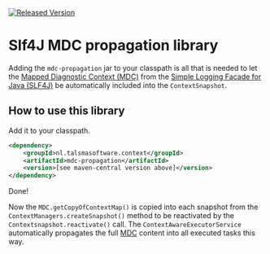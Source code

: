 [![Released Version][maven-img]][maven] 

# Slf4J MDC propagation library

Adding the `mdc-propagation` jar to your classpath
is all that is needed to let the [Mapped Diagnostic Context (MDC)][MDC] 
from the [Simple Logging Facade for Java (SLF4J)][Slf4J] 
be automatically included into the `ContextSnapshot`.

## How to use this library

Add it to your classpath. 
```xml
<dependency>
    <groupId>nl.talsmasoftware.context</groupId>
    <artifactId>mdc-propagation</artifactId>
    <version>[see maven-central version above]</version>
</dependency>
```

Done!

Now the `MDC.getCopyOfContextMap()` is copied into each snapshot 
from the `ContextManagers.createSnapshot()` method
to be reactivated by the `Contextsnapshot.reactivate()` call.
The `ContextAwareExecutorService` automatically propagates the full [MDC] content
into all executed tasks this way.


  [maven-img]: https://img.shields.io/maven-central/v/nl.talsmasoftware.context/context-propagation.svg
  [maven]: http://mvnrepository.com/artifact/nl.talsmasoftware.context/mdc-propagation

  [slf4j]: https://www.slf4j.org/
  [mdc]: https://www.slf4j.org/api/org/slf4j/MDC.html
